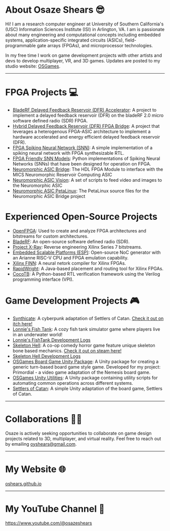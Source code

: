 # About Osaze Shears 😎

Hi! I am a research computer engineer at University of Southern California's (USC) Information Sciences Institute (ISI) in Arlington, VA. I am is passionate about many engineering and computational concepts including embedded systems, application-specific integrated circuits (ASICs), field-programmable gate arrays (FPGAs), and microprocessor technologies.


In my free time I work on game development projects with other artists and devs to develop multiplayer, VR, and 3D games. Updates are posted to my studio website: [OSGames](https://oshears.github.io/osgames/).

-------

# FPGA Projects 💻
- [BladeRF Delayed Feedback Reservoir (DFR) Accelerator](https://github.com/oshears/bladerf_dfr_accelerator): A project to implement a delayed feedback reservoir (DFR) on the bladeRF 2.0 micro software defined radio (SDR) FPGA.
- [Hybrid Delayed Feedback Reservoir (DFR) FPGA Bridge](https://github.com/oshears/hybrid_dfr_system): A project that leverages a heterogenous FPGA-ASIC architecture to implement a hardware accelerated and energy efficient delayed feedback reservoir (DFR).
- [FPGA Spiking Neural Network (SNN)](https://github.com/oshears/SNN-FPGA-Implementation/tree/master): A simple implementation of a spiking neural network with FPGA synthesizable RTL.
- [FPGA Friendly SNN Models](https://github.com/oshears/fpga_snn_models): Python implementations of Spiking Neural Networks (SNNs) that have been designed for operation on FPGA.
- [Neuromorphic ASIC Bridge](https://github.com/oshears/neuromorphic_asic_bridge): The HDL FPGA Module to interface with the MICS Neuromorphic Reservoir Computing ASIC
 - [Neuromorphic ASIC Vision](https://github.com/oshears/neuromorphic_asic_vision): A set of scripts to feed video and images to the Neuromorphic ASIC
 - [Neuromorphic ASIC PetaLinux](https://github.com/oshears/neuromorphic_asic_bridge_petalinux): The PetaLinux source files for the Neuromorphic ASIC Bridge project

# Experienced Open-Source Projects
- [OpenFPGA](https://github.com/oshears/OpenFPGA): Used to create and analyze FPGA architectures and bitstreams for custom architectures.
- [BladeRF](https://github.com/oshears/bladeRF): An open-source software defined radio (SDR).
- [Project X-Ray](https://github.com/f4pga/prjxray): Reverse engineering Xilinx Series 7 bitstreams.
- [Embedded Scalable Platforms (ESP)](https://github.com/sld-columbia/esp): Open-source NoC generator with an Arianne RISC-V CPU and FPGA emulation capability.
- [Xilinx FINN](https://github.com/Xilinx/finn): A neural netork compiler for Xilinx FPGAs.
- [RapidWright](https://github.com/Xilinx/RapidWright): A Java-based placement and routing tool for Xilinx FPGAs.
- [CocoTB](https://github.com/cocotb/cocotb): A Python-based RTL verification framework using the Verilog programming interface (VPI).

# Game Development Projects 🎮
- [Synthicate](https://github.com/oshears/Synthicate): A cyberpunk adaptation of Settlers of Catan. [Check it out on itch here!](https://oshears.itch.io/synthicate)
- [Lonnie's Fish Tank](https://oshears.itch.io/lonnies-fishtank): A cozy fish tank simulator game where players live in an underwater world!
 - [Lonnie's FishTank Development Logs](https://www.youtube.com/playlist?list=PLbVBSGvd5C8L77ZwYOqYfpausbkzptVR-)
- [Skeleton Hell](https://store.steampowered.com/app/3082170/Skeleton_Hell/): A co-op comedy horror game feature unique skeleton bone based mechanics. [Check it out on steam here!](https://store.steampowered.com/app/3082170/Skeleton_Hell/)
 - [Skeleton Hell Development Logs](https://www.youtube.com/playlist?list=PLbVBSGvd5C8JeKJ4HVEQfk0pMdNYdzTyy)
- [OSGames Board Game Unity Package](https://github.com/oshears/boardgame/): A Unity package for creating a generic turn-based board game style game. Developed for my project: Primordial - a video game adaptation of the Nemesis board game. 
- [OSGames Unity Utilities](https://github.com/oshears/com.osgames.utilities): A Unity package containing utility scripts for automating common operations across different systems.
- [Settlers of Catan](https://github.com/oshears/Settlers-of-Catan): A simple Unity adaptation of the board game, Settlers of Catan.
-------

# Collaborations 🤝🏽
Osaze is actively seeking opportunities to collaborate on game design projects related to 3D, multiplayer, and virtual reality. Feel free to reach out by emailing [oyshears@gmail.com](mailto:oyshears@gmail.com).

-------

# My Website 🌐
[oshears.github.io](https://oshears.github.io)

-------

# My YouTube Channel 🎥
https://www.youtube.com/@osazeshears


